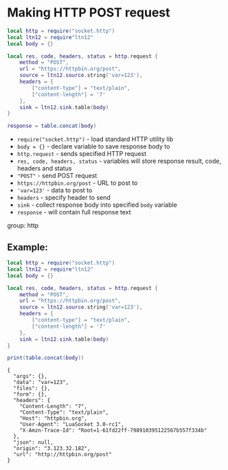# Making HTTP POST request

```lua
local http = require("socket.http")
local ltn12 = require"ltn12"
local body = {}

local res, code, headers, status = http.request {
    method = "POST",
    url = "https://httpbin.org/post",
    source = ltn12.source.string('var=123'),
    headers = {
        ["content-type"] = "text/plain",
        ["content-length"] = '7'
    },
    sink = ltn12.sink.table(body)
}

response = table.concat(body)
```

- `require("socket.http")` - load standard HTTP utility lib
- `body = {}` - declare variable to save response body to
- `http.request` - sends specified HTTP request
- `res, code, headers, status` - variables will store response result, code, headers and status
- `"POST"` - send POST request
- `https://httpbin.org/post` - URL to post to
- `'var=123'` - data to post to
- `headers` - specify header to send
- `sink` - collect response body into specified `body` variable
- `response` - will contain full response text

group: http

## Example: 
```lua
local http = require("socket.http")
local ltn12 = require"ltn12"
local body = {}

local res, code, headers, status = http.request {
    method = "POST",
    url = "https://httpbin.org/post",
    source = ltn12.source.string('var=123'),
    headers = {
        ["content-type"] = "text/plain",
        ["content-length"] = '7'
    },
    sink = ltn12.sink.table(body)
}

print(table.concat(body))
```
```
{
  "args": {}, 
  "data": "var=123", 
  "files": {}, 
  "form": {}, 
  "headers": {
    "Content-Length": "7", 
    "Content-Type": "text/plain", 
    "Host": "httpbin.org", 
    "User-Agent": "LuaSocket 3.0-rc1", 
    "X-Amzn-Trace-Id": "Root=1-61fd22ff-798910395122567b557f334b"
  }, 
  "json": null, 
  "origin": "3.123.32.182", 
  "url": "http://httpbin.org/post"
}


```

